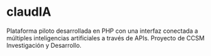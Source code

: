 # claudIA
Plataforma piloto desarrollada en PHP con una interfaz conectada a múltiples inteligencias artificiales a través de APIs. Proyecto de CCSM Investigación y Desarrollo.
